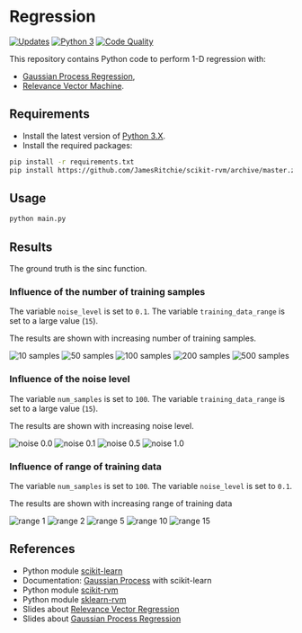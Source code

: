 # Regression

[![Updates][dependency-image]][pyup]
[![Python 3][python3-image]][pyup]
[![Code Quality][codacy-image]][codacy]

This repository contains Python code to perform 1-D regression with:
-   [Gaussian Process Regression](https://en.wikipedia.org/wiki/Kriging),
-   [Relevance Vector Machine](https://en.wikipedia.org/wiki/Relevance_vector_machine).

## Requirements

-   Install the latest version of [Python 3.X](https://www.python.org/downloads/).
-   Install the required packages:

```bash
pip install -r requirements.txt
pip install https://github.com/JamesRitchie/scikit-rvm/archive/master.zip
```

## Usage

```bash
python main.py
```

## Results

The ground truth is the sinc function.

### Influence of the number of training samples

The variable `noise_level` is set to `0.1`.
The variable `training_data_range` is set to a large value (`15`).

The results are shown with increasing number of training samples.

![10 samples](https://github.com/woctezuma/regression/wiki/img/NM0Gerr.png)
![50 samples](https://github.com/woctezuma/regression/wiki/img/9JbUXcK.png)
![100 samples](https://github.com/woctezuma/regression/wiki/img/pEmUJyn.png)
![200 samples](https://github.com/woctezuma/regression/wiki/img/r5yjsGD.png)
![500 samples](https://github.com/woctezuma/regression/wiki/img/J4krNnB.png)

### Influence of the noise level

The variable `num_samples` is set to `100`.
The variable `training_data_range` is set to a large value (`15`).

The results are shown with increasing noise level.

![noise 0.0](https://github.com/woctezuma/regression/wiki/img/lq63j83.png)
![noise 0.1](https://github.com/woctezuma/regression/wiki/img/aw7O2KS.png)
![noise 0.5](https://github.com/woctezuma/regression/wiki/img/d9dknjW.png)
![noise 1.0](https://github.com/woctezuma/regression/wiki/img/dFyDuDE.png)

### Influence of range of training data

The variable `num_samples` is set to `100`.
The variable `noise_level` is set to `0.1`.

The results are shown with increasing range of training data

![range 1](https://github.com/woctezuma/regression/wiki/img/7OyCgMI.png)
![range 2](https://github.com/woctezuma/regression/wiki/img/az6BP26.png)
![range 5](https://github.com/woctezuma/regression/wiki/img/fLn9jmF.png)
![range 10](https://github.com/woctezuma/regression/wiki/img/7tCFWFZ.png)
![range 15](https://github.com/woctezuma/regression/wiki/img/ugN0nQi.png)

## References

-   Python module [scikit-learn](https://github.com/scikit-learn/scikit-learn)
-   Documentation: [Gaussian Process](https://scikit-learn.org/stable/modules/gaussian_process.html) with scikit-learn
-   Python module [scikit-rvm](https://github.com/JamesRitchie/scikit-rvm)
-   Python module [sklearn-rvm](https://github.com/Mind-the-Pineapple/sklearn-rvm)
-   Slides about [Relevance Vector Regression](http://lasa.epfl.ch/teaching/lectures/ML_MSc_Advanced/Slides/Lec_IX_NonlinearRegression_Part_I.pdf)
-   Slides about [Gaussian Process Regression](http://lasa.epfl.ch/teaching/lectures/ML_MSc_Advanced/Slides/Lec_IX_NonlinearRegression_Part_II.pdf)

<!-- Definitions -->

[pyup]: <https://pyup.io/repos/github/woctezuma/regression/>
[dependency-image]: <https://pyup.io/repos/github/woctezuma/regression/shield.svg>
[python3-image]: <https://pyup.io/repos/github/woctezuma/regression/python-3-shield.svg>

[codacy]: <https://www.codacy.com/app/woctezuma/regression>
[codacy-image]: <https://api.codacy.com/project/badge/Grade/9b1dad26ffe64ca98fec83ec1ab69c0e>
